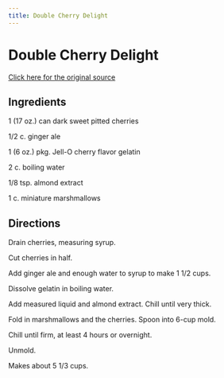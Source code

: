 ```yaml
---
title: Double Cherry Delight
---
```


<head>
<meta charset="UTF-8">
</head>
<h1>Double Cherry Delight</h1>
<a href="http://www.cookbooks.com/Recipe-Details.aspx?id=703381/">Click here for the original source</a>
<h2>Ingredients</h2>
<p></p>
<p>1 (17 oz.) can dark sweet pitted cherries</p>
<p> </p>
<p>1/2 c. ginger ale</p>
<p> </p>
<p>1 (6 oz.) pkg. Jell-O cherry flavor gelatin</p>
<p> </p>
<p>2 c. boiling water</p>
<p> </p>
<p>1/8 tsp. almond extract</p>
<p> </p>
<p>1 c. miniature marshmallows</p>
<p></p>
<h2>Directions</h2>

<p></p>
<p>Drain cherries, measuring syrup.</p>
<p> </p>
<p>Cut cherries in half.</p>
<p> </p>
<p>Add ginger ale and enough water to syrup to make 1 1/2 cups.</p>
<p> </p>
<p>Dissolve gelatin in boiling water.</p>
<p> </p>
<p>Add measured liquid and almond extract. Chill until very thick.</p>
<p> </p>
<p>Fold in marshmallows and the cherries. Spoon into 6-cup mold.</p>
<p> </p>
<p>Chill until firm, at least 4 hours or overnight.</p>
<p> </p>
<p>Unmold.</p>
<p> </p>
<p>Makes about 5 1/3 cups.</p>
<p></p>

